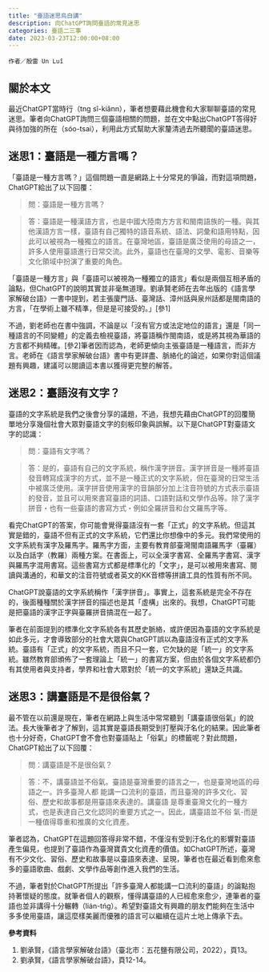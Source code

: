 ```yaml
---
title: "臺語迷思烏白講"
description: 向ChatGPT詢問臺語的常見迷思
categories: 臺語二三事
date: 2023-03-23T12:00:00+08:00
---
```

`作者／殷雷 Un Luî`
## **關於本文**

最近ChatGPT當時行（tng sî-kiânn），筆者想要藉此機會和大家聊聊臺語的常見迷思。筆者向ChatGPT詢問三個臺語相關的問題，並在文中點出ChatGPT答得好與待加強的所在（sóo-tsai），利用此方式幫助大家釐清過去所聽聞的臺語迷思。

## **迷思1：臺語是一種方言嗎？**

「臺語是一種方言嗎？」這個問題一直是網路上十分常見的爭論，而對這項問題，ChatGPT給出了以下回覆：

>問：臺語是一種方言嗎？

>答：臺語是一種漢語方言，也是中國大陸南方方言和閩南語族的一種。與其他漢語方言一樣，臺語有自己獨特的語音系統、語法、詞彙和語用特點，因此可以被視為一種獨立的語言。在臺灣地區，臺語是廣泛使用的母語之一，許多人使用臺語進行日常交流。此外，臺語也在臺灣的文學、電影、音樂等文化領域中扮演了重要的角色。

「臺語是一種方言」與「臺語可以被視為一種獨立的語言」看似是兩個互相矛盾的論點，但ChatGPT的說明其實並非毫無道理。劉承賢老師在去年出版的《語言學家解破台語》一書中提到，若主張廈門話、臺灣話、漳州話與泉州話都是閩南語的方言，「在學術上雖不精準，但是是可接受的。」[參1]

不過，劉老師也在書中強調，不論是以「沒有官方或法定地位的語言」還是「同一種語言的不同變體」的定義去檢視臺語，將臺語稱作閩南語，或是將其視為華語的方言都不夠精確。[參2]筆者因而認為，老師更傾向主張臺語是一種語言，而非方言。老師在《語言學家解破台語》書中有更詳盡、脈絡化的論述，如果你對這個議題有興趣，建議可以閱讀這本書以獲得更完整的解答。

## **迷思2：臺語沒有文字？**

臺語的文字系統是我們之後會分享的議題，不過，我想先藉由ChatGPT的回覆簡單地分享幾個社會大眾對臺語文字的刻板印象與誤解。以下是ChatGPT對臺語文字的認識：

>問：臺語有文字嗎？

>答：是的，臺語有自己的文字系統，稱作漢字拼音。漢字拼音是一種將臺語發音轉寫成漢字的方式，並不是一種正式的文字系統，但在臺灣的日常生活中被廣泛使用。漢字拼音使用漢字的音韻部分加上注音符號的方式表示臺語的發音，並且可以用來書寫臺語的詞語、口語對話和文學作品等。除了漢字拼音・也有一些臺語的書寫方式・例如全羅拼音和台文羅馬字等。

看完ChatGPT的答案，你可能會覺得臺語沒有一套「正式」的文字系統。但這其實是錯的，臺語不但有正式的文字系統，它們還比你想像中的多元。我們常使用的文字系統有漢字及羅馬字。羅馬字方面，主要有教育部臺灣閩南語羅馬字（臺羅）以及白話字（教羅）兩種方案。在書面上，可以全漢字書寫、全羅馬字書寫、漢字與羅馬字混用書寫。這些書寫方式都是標準化的「文字」，是可以被用來書寫、閱讀與溝通的，和華文的注音符號或者英文的KK音標等拼讀工具的性質有所不同。

ChatGPT說臺語的文字系統稱作「漢字拼音」。事實上，這套系統是完全不存在的，後面種種關於漢字拼音的描述也是其「虛構」出來的。我想，ChatGPT可能是把臺語的漢字正字與臺羅拼音搞混在一起了。

筆者在前面提到的標準化文字系統各有其歷史脈絡，或許便因為臺語的文字系統是如此多元，才會導致部分的社會大眾與ChatGPT誤以為臺語沒有正式的文字系統。臺語有「正式」的文字系統，而且不只一套，它欠缺的是「統一」的文字系統。雖然教育部頒佈了一套理論上「統一」的書寫方案，但由於各個文字系統都仍有其使用者與支持者，學界和社會大眾對於「統一的文字系統」還缺乏共識。

## **迷思3：講臺語是不是很俗氣？**

最不管在以前還是現在，筆者在網路上與生活中常常聽到「講臺語很俗氣」的說法。長大後筆者才了解到，這其實是臺語長期受到打壓與汙名化的結果。因此筆者也十分好奇，ChatGPT會不會也對臺語貼上「俗氣」的標籤呢？對此問題，ChatGPT給出了以下回覆：

>問：講臺語是不是很俗氣？

>答：不，講臺語並不俗氣。臺語是臺灣重要的語言之一，也是臺灣地區的母語之一。許多臺灣人都
能講一口流利的臺語，而且臺灣的許多文化、習俗、歷史和故事都是用臺語來表達的。講臺語
是尊重臺灣文化的一種方式，也是表達自己文化認同的重要方式之一。因此，講臺語並不俗
氣-而是一種值得尊重和推廣的文化資產。

筆者認為，ChatGPT在這題回答得非常不錯，不僅沒有受到汙名化的影響對臺語產生偏見，也提到了臺語作為臺灣寶貴文化資產的價值。如ChatGPT所述，臺灣有不少文化、習俗、歷史和故事是以臺語來表達、呈現，筆者也在最近看到愈來愈多的臺語歌曲、戲劇、文學作品等創作進入我們的生活。

不過，筆者對於ChatGPT所提出「許多臺灣人都能講一口流利的臺語」的論點抱持著懷疑的態度。就筆者個人的觀察，懂得講臺語的人已經愈來愈少，連筆者的臺語也並非講得十分輾轉（lián-tńg）。希望對臺語文有興趣的朋友們能夠在生活中多多使用臺語，讓這麼樣美麗而優雅的語言可以繼續在這片土地上傳承下去。

**參考資料**
1. 劉承賢，《語言學家解破台語》（臺北市：五花鹽有限公司，2022），頁13。
2. 劉承賢，《語言學家解破台語》，頁12-14。